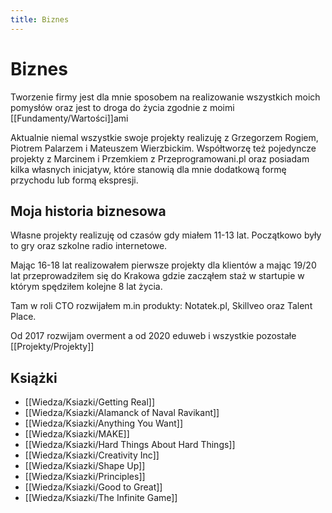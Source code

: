 ```yaml
---
title: Biznes
--- 
```


# Biznes
Tworzenie firmy jest dla mnie sposobem na realizowanie wszystkich moich pomysłów oraz jest to droga do życia zgodnie z moimi [[Fundamenty/Wartości]]ami 

Aktualnie niemal wszystkie swoje projekty realizuję z Grzegorzem Rogiem, Piotrem Palarzem i Mateuszem Wierzbickim. Współtworzę też pojedyncze projekty z Marcinem i Przemkiem z Przeprogramowani.pl oraz posiadam kilka własnych inicjatyw, które stanowią dla mnie dodatkową formę przychodu lub formą ekspresji.

## Moja historia biznesowa

Własne projekty realizuję od czasów gdy miałem 11-13 lat. Początkowo były to gry oraz szkolne radio internetowe. 

Mając 16-18 lat realizowałem pierwsze projekty dla klientów a mając 19/20 lat przeprowadziłem się do Krakowa gdzie zacząłem staż w startupie w którym spędziłem kolejne 8 lat życia. 

Tam w roli CTO rozwijałem m.in produkty: Notatek.pl, Skillveo oraz Talent Place. 

Od 2017 rozwijam overment a od 2020 eduweb i wszystkie pozostałe [[Projekty/Projekty]]

## Książki

- [[Wiedza/Ksiazki/Getting Real]]
- [[Wiedza/Ksiazki/Alamanck of Naval Ravikant]]
- [[Wiedza/Ksiazki/Anything You Want]]
- [[Wiedza/Ksiazki/MAKE]]
- [[Wiedza/Ksiazki/Hard Things About Hard Things]]
- [[Wiedza/Ksiazki/Creativity Inc]]
- [[Wiedza/Ksiazki/Shape Up]]
- [[Wiedza/Ksiazki/Principles]]
- [[Wiedza/Ksiazki/Good to Great]]
- [[Wiedza/Ksiazki/The Infinite Game]]
